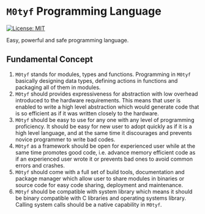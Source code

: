 # `M0tyf` Programming Language
[![License: MIT](https://img.shields.io/badge/License-MIT-yellow.svg)](https://opensource.org/licenses/MIT)

Easy, powerful and safe programming language.

## Fundamental Concept
1. `M0tyf` stands for modules, types and functions. Programming in `M0tyf` basically designing data types, defining actions in functions and packaging all of them in modules.
2. `M0tyf` should provides expressiveness for abstraction with low overhead introduced to the hardware requirements. This means that user   is enabled to write a high level abstraction which would generate code that is so efficient as if it was written closely to the hardware.
3. `M0tyf` should be easy to use for any one with any level of programming proficiency. It should be easy for new user to adopt quickly as if it is a high level    language, and at the same time it discourages and prevents novice programmer to write bad codes.
4. `M0tyf` as a framework should be open for experienced user while at the same time promotes good code, i.e. advance memory efficient code as if an experienced user wrote it or prevents bad ones to avoid common errors and crashes.
5. `M0tyf` should come with a full set of build tools, documentation and package manager which allow user to share modules in binaries or source code for easy code sharing, deployment and maintenance. 
6. `M0tyf` should be compatible with system library which means it should be binary compatible with C libraries and operating systems library. Calling system calls should be a native capability in `M0tyf`.

